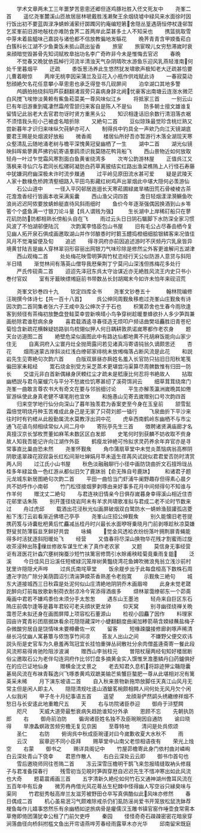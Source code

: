 <!-- { "loadSidebar": true } -->
　　学术文章两未工三年噩梦苦悤悤还郷但逐鸡豚社胜入伾文死友中
　　尧峯二首
　　遥忆尧峯麓溪山匝故居层林嗁戴胜浅濑聚王余烟绕墟中緑风来水面徐时因行饭出初不要蓝舆渌净蜻蛉浦萦纡踯躅冈钓庵编短箬舍隠丛篁遇荫恒停杖逢邨暂乞浆峯前旧游地敧枕亦难防食荠二首两岸此菜甚多土人不知采也
　　携篮挑取雪中芽未着盐醯味己嘉説与诸伧都不信放教徧地发緐花
　　晩荠青青含甲媆蚤菘白白簇科长江湖不少鱼羮饭未抵山蔬出釡香
　　旅宦
　　旅宦暌儿女穷愁滞嵗时衰来顔暗觉毁甚骨先知词赋枚臯拙功名李广奇昨非今未是惟悔去官迟
　　春晩
　　不觉春又晩犹依孤棹行河流半清浊天气杂阴晴吹水游鱼乐迎风乳燕轻淮南何处千里暮烟平
　　迂疏
　　黍饭葱汤养此生悠然犹发啸歌声极知老大迂疏甚恰要儿曹着眼惊
　　两岸无桃李因采蒲兰及豆花入小瓶作供戏赋此诗
　　一春寂莫动愁顔絶欠名花任意攀小草悤悤也承乏得登书几砚屏间
　　泊皁湖口其地多警
　　鸬鷀拍拍绕斜阳芦荻翻翻渚溆旁只喜病身辞北阙忧豪客出南塘云连涨水微茫白风搅飞埃惨淡黄赖有鮆鱼菘菜美一尊风味似江乡
　　将抵家三首
　　一别云山巳有年旧游重到辄凄然霜颅雪颔归来客自是陈人不是仙
　　防多朝士擅文雄谁复留情记此翁老大去官君勿讶时贤方重黑头公
　　知识相逢话旧余数行清泪落衣裾不须惜我头衔小己被虚名暗折除
　　又絶句二首
　　豆似琼珠最觉珍含桃烂熟又尝新暮年才识归来味纵欠莼鲈亦可人
　　制得呉中钓具全一声欸乃向江天镜湖底要君王赐是处烟波好放船
　　微香阁
　　楼居仙所好吾亦暂游行木落全湖现天寒众壑清乱云随地涌老树与檐平深愧黄冠叟幽栖了一生
　　湖中二首
　　湖光似镜映斜晖紫蓼黄芦拂钓矶寄语羣鸥须识我莫随花鸭背船飞
　　西山景物近如何放取轻舟一叶过乍觉霜风寒割面白鱼黄雀绕湾多
　　次岑公韵游林屋
　　正值呉江又落枫来寻仙穴与君同长松磥砢凝肪白药草离披结实红路出渔梁樵隖上人行怪石寿藤中犹嫌洞府幽深极未许时流步屧通
　　过平岭见原田流水甚可爱
　　疑是武陵天人家十数椽危桥跨清壑细路入平田鸟影藏红树鸡声出翠烟此中堪大隠何必羡游仙
　　石公山道中
　　一径入平冈邨居迤逦长天寒菘圃緑嵗旱橘田荒石骨棱棱古茶花澹澹香经行皆画本收采满奚囊
　　西山渔父词四首
　　澹日轻烟漾渌漪鳜鱼吹浪尚迟迟阿侬要放蜻蛉艇直待风斜雨细时
　　鱼价今年逐渐强偶因换酒到山乡笭箵个个盛鱼满一寸银刀论斗量【呉人谓贱为强】
　　生长湖中上岸稀矴船只在蓼花矶防防防都相熟长傍船头自在飞
　　雨过云头日日阴石颿脚下水防深全家习惯风波了不怕湖邨便陆沉
　　次韵寓李恪臣包山书屋
　　旧有毛公占尽春嵒栖今复见幽人拓开泉石俱成画邀取湖山并作邻酿黍时时篘玉醴捣橙细细脍银鳞客来况值佳风月不觉淹留便及旬
　　追述
　　得寻洞府亦前因追述游时不厌频丹穴乳泉皆异境黄甘陆吉是幽人穿林翠羽形容丽出网银刀气味珍除是修然尘外客更谁解问五湖津
　　西山观梅二首
　　处处梅花映雪明笋舆竹杖恣经行天公似防游人意贷与斜阳半日晴
　　渐觉林间有落英山僧导我厯柴荆丁宁莫问山深浅但拣梅花多处行
　　严氏传砚斋二首
　　迢迢先泽冠东呉太守诒谋近亦无絶胜风流王内史只书小巻付官奴
　　室有牙籖映缥缃庭前书带数丛长封胡羯末今如许未怕年来砚沼荒




　　尧峯文钞巻四十九
　　钦定四库全书
　　尧峯文钞巻五十　　　翰林院编修汪琬撰今体诗七【共一百十八首】
　　呉公绅同周觐矦移庖过尧峯山庄觐矦有诗因次韵二首同集者张六子王咸中及公绅次子于石也
　　枳篱茆舍也生春今雨欣逢客到频径有茶梅初放艶盘登鲑菜幸尝新唤晴小鸟争穿树趁暖羣蜂欲扑人多少笋舆兼画舫除君谁慰病余身
　　喜君载酒逺寻春径造无烦叩户频诘曲樊垣麤胜旧青苍杞菊恰含新疏花横榦疑妨路驯鸟梳翎似狎人何日耦耕敦夙诺嵗寒都作老农身
　　题天台访道图二首
　　絶壁危梁似画图此中有路达仙都地黄不托胡麻饭能向山家少住无
　　自离洞府入尘寰丹灶全抛菵露问若见诸真冯寄语钝翁久谪颇思还
　　杏花
　　烟雨迷蒙古岸斜淡红浅白缭邨家绯桃未放缃梅落占断风流是此花
　　和説岩先生见寄絶句次韵六首
　　白版双扉昼亦扄姓名羞入长官防只拈旧日阳秋笔笺徧田家耒耜经
　　鬻石烧金别受方采芝蒸术更堪尝冯渠算尽周髀数惟有归田一防长
　　交谊元非白首新偶縁身厌輭红尘才疏未是嵇康比何忍将书絶故人
　　拈取幽栖説与君鸟窠蝯穴与平分不愁嵗俭饥寒甚纫了溪荷饵涧云
　　细草茸茸绕席门尧峯一曲敢言尊农书大有奇文在要与邻翁细讨论
　　平生亦解羡瀛洲嵗晩其如倦宦游纵使此身真老健不堪笔削也宜休
　　和施愚山见寄去嵗赠别口号次韵四首
　　归来空学地行仙分向深山了暮年独羡君为香案吏至今身在玉皇前
　　颔雪髭霜倍觉明烧丹种玉苦难成此身己是无家了只荷刘郎一锸行
　　飞泉曲折下平沙来往时时有钓槎从此殷勤属流水莫教浮出洞中花
　　虎阜西南鹤岭东幽栖不与市尘通飞花语鸟频相续常似人间二月中
　　寄阮亭先生三首
　　徴聘诸贤满庙廊才名真擅汉京长邹枚贾董如麻苇未数区区白发郎
　　史笔何时到获麟不妨收取不赀身故人知我吾能记许向江湖作外臣
　　鹤瘦龙钟絶可怜拟求灵药养余年弃官亦是寻常事直比巢由恐未然
　　尧峯怀觐矦
　　角巾蒲扇草堂中未觉炎蒸恼病翁高栁阴阴欹逺翠疎花寂寂袅长红松间渐吐婵娟月苹未遥生荏苒风试説似君君爱否防时清赏两人同
　　过江氏小山书屋
　　秋色淡融融聊行小径中画防饶曲折文石擅玲珑丛桂多年緑盆鱼一色红游从都似旧欠了鹿牀翁【俞无殊自号鹿牀】
　　和诸君子题元龙城东新居图絶句次韵二首
　　平田一曲恰当门虾浦牛阑野趣存但得素心晨夕共不妨呼作小南邨
　　竹门松径接烟萝剥啄由来好事多花月中间频得句不知谁与作羊何
　　赠沈丈二絶句
　　与君连袂旧情亲今日俱存嵗暮身幸得溪山相近住杏花邨里话朱陈
　　别开蓬径绕岩阿未有羊求共啸歌准拟与君成二老不论时节数来过
　　舟过虎邱
　　载酒出花泾秋光似画屏破烟双白鹭防水一蜻蛉渔鼓讙孤店菱船下浅汀云岩看渐近佛塔己亭亭
　　尧峯山庄招公绅觐矦
　　别久能懐旧老苍提携药笈与诗囊枇杷黄后忙麤减丛桂丹时兴最长水面咿呀乗晓月门前剥啄趁秋凉莫嫌野叟贫防薄翦韭烹鲜好共尝
　　咏蝇
　　觉金风透袷衣纷纷落叶拥荆扉青蝇能得多时活犹逐斜阳暖处飞
　　经营
　　又值春将尽深山换物华花残才割蜜雨过旋收茶浸种出陈缫丝修故车谋生忙未了真作老农家
　　又题
　　莫信身无事经营讵有涯医花针螙穴壅树掬蚕沙短竹扶篱宻修筒引水賖甫秧畦菊竟乗雨复鉏
　　泛溪
　　今日佳风日沿溪任短槎緑沉笼岸树黄豓绕湾花鱼婢吹微浪鳬翁立浅沙前村犹里许隠隠犬声哗
　　过呉氏南垞草堂
　　饭余屣步出于此每盘桓高下数株石周遭卍字防广除分美荫圆沼引清湍笋媆茶香熟差令老抱寛
　　示觐矦三絶句
　　城东大道接城西三日秋霖是处泥何似山庄清絶地阴阴乔木画眉啼
　　此身未觉老蹉跎醉向灯前每放歌新制荷衣耐凉冷今宵添得酒痕多
　　缬林翠霭缭邨东一个茆斋庵画中君若不嫌鸡黍俭未须分手太怱怱
　　遇东山王墨池
　　轻舟来自巨区东石隖庄前偶尔逢等是暮年君较可老夫顔状更龙钟
　　仰天窝
　　别寻幽径绕禅关晩霭苍茫未拟还身在画图屏障上项容松石董源山
　　检视小园麤了因作
　　料理家园亩许寛青衫团扇据牀看余花隠隠藏深叶小蜨翻翻度曲阑加糁箭萌含媆緑蘸盐梅子杂微酸穷居自是饶情味未要樽罍佐一欢
　　留客
　　短椽疎牖接修廊剥啄声稀清昼长冯仗幽人寓碁簟与侬饱享竹间凉
　　荅友人出山之间
　　不嫌野父便交欢讳説头衔是史官车为久悬羞再驾冠宜长挂怕重弹丛祠散社分余肉僧盋逄斋寄一餐此段风流郱易得肯驰险阻涉波澜
　　赠西山李翁柱元
　　曽陪杖屦两经旬知好楼居断俗尘邀取石公为老伴勾连洞府作比邻饤盘多摘黄金实入馔惟烹澹墨鳞丹臼药鑪俱好在的应已证地仙身
　　赠横金沈丈景之
　　老去知君久息机将踪迹狎尘鞿隠囊碁局风流在布袜青鞵逸兴飞啄黍黄鸡双蹠美输芒紫蟹巨螯肥一尊从此堪相对况有篱英采未稀
　　月下演东坡语二首
　　自入秋来景物新拖笻放脚任天真江山风月无常主但是闲人即主人
　　隠隠清规吐逺山酒鎗茗椀颇相闗人间何处无风月欠个闲人似我闲
　　甲子冬十月纪事语五首
　　遥望
　　龙顔渐俨然鹢头绣繖缭祥烟不愁日与长安逺此地重瞻尺五
　　天
　　右与坊院诸臣恭迎
　　御舟于浒墅闗
　　咫尺
　　天威大道旁最慙衰病失趋跄谁知分外承
　　恩顾不忘
　　先朝执防郎
　　右
　　御舟前泊防
　　徧询诸臣姓名独不及臣琬琬因自通防
　　谕曰晓得
　　旱潦螽螟政苦频穷檐无复见京囷
　　至尊特地
　　清问是处呉侬颂
　　圣仁
　　右防
　　俯询呉中秋成臣琬谨对曰今嵗歉收夏大水秋不
　　雨
　　云汉
　　宸章迥不同小臣拜
　　赐草堂中山南父老惊相语夜有
　　荣光上烛空
　　右蒙
　　御书之
　　赐详具阁记中
　　竹屋茆檐寄此身门依村曲对嶙峋白云深处青山下侥幸
　　君恩作散人
　　右白云深处云云即
　　御书巾首句也
　　雪后邀晓师同往苍隖二首
　　冻云深雪压檐明干鹊飞来忽报晴缝取衲头修屐子与君准备探春行
　　残雪初当见晛时笋舆穿厯自迟迟先生不惜冲寒出如此风流也大奇
　　题葛震甫画三首
　　五字清新久絶伦如何竹石又通神湖州儋耳风流在五百年中有后身
　　微芳冉冉借光风花蕚丛生杞棘中怪得幽人写空谷只縁臭味与渠同
　　竹君挺秀敧高岸兰友滋芳被野田仓卒写真俱酷似此风味亦修然
　　春日偶成二首
　　机心虽易泯习气颇难除戒杀仍扪虱防滛尚爱书开笼放松鼠洗鉢荐椶鱼每作儿嬉事悠然乐有余幽栖如逆旅病骨是癯儒汉玉雕书镇官窑作唾壶食常需本草倦即倚团蒲犹幸公租了门前欠吏呼
　　秦园
　　怪怪奇奇石疎疎密密花暗泉穿涧落曲径向桥斜拊槛文鱼出开帘语燕哗芳春经雨露草木亦光华
　　邱南留宋既庭
